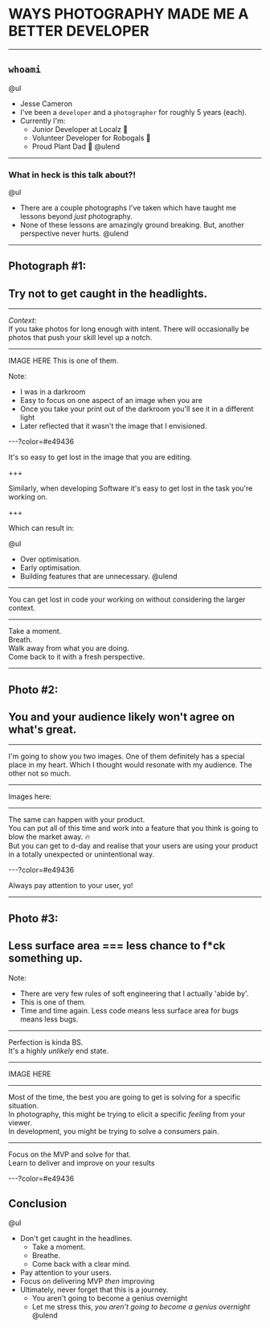 <!-- https://gitpitch.com/jesse-cameron/presentations/photography?p=brownbags/programming_with_photos#/ -->

# WAYS PHOTOGRAPHY MADE ME A BETTER DEVELOPER

---

## `whoami`

@ul
- Jesse Cameron
- I've been a `developer` and a `photographer` for roughly 5 years (each).
- Currently I'm:
    - Junior Developer at Localz 💼
    - Volunteer Developer for Robogals 🤖
    - Proud Plant Dad 🌱
@ulend

---

### What in heck is this talk about?!

@ul
- There are a couple photographs I've taken which have taught me lessons beyond _just_ photography.
- None of these lessons are amazingly ground breaking. But, another perspective never hurts.
@ulend

---

## Photograph #1:
## Try not to get caught in the headlights.

---
_Context_: <br/>
If you take photos for long enough with intent. There will occasionally be photos that push your skill level up a notch.

---

<!-- image -->
IMAGE HERE
This is one of them.

Note:

- I was in a darkroom
- Easy to focus on one aspect of an image when you are 
- Once you take your print out of the darkroom you'll see it in a different light
- Later reflected that it wasn't the image that I envisioned.

---?color=#e49436

It's so easy to get lost in the image that you are editing.

+++

Similarly, when developing Software it's easy to get lost in the task you're working on.

+++

Which can result in:

@ul
- Over optimisation.
- Early optimisation.
- Building features that are unnecessary.
@ulend

---

You can get lost in code your working on without considering the larger context.

---

Take a moment. <br/>
Breath. <br/>
Walk away from what you are doing. <br/>
Come back to it with a fresh perspective. <br/>

---

## Photo #2:
## You and your audience likely won't agree on what's great.

---

I'm going to show you two images.
One of them definitely has a special place in my heart. Which I thought would resonate with my audience. The other not so much.

---

Images here:

<!-- image -->

---

The same can happen with your product. <br/>
You can put all of this time and work into a feature that you think is going to blow the market away. 🔥 <br/>
But you can get to d-day and realise that your users are using your product in a totally unexpected or unintentional way. <br/>

---?color=#e49436

Always pay attention to your user, yo!

---

## Photo #3:
## Less surface area === less chance to f*ck something up.

Note:

- There are very few rules of soft engineering that I actually 'abide by'. 
- This is one of them.
- Time and time again. Less code means less surface area for bugs means less bugs.

---

Perfection is kinda BS. <br/>
It's a highly _unlikely_ end state.

---

IMAGE HERE

---

Most of the time, the best you are going to get is solving for a specific situation. <br/>
In photography, this might be trying to elicit a specific _feeling_ from your viewer. <br/>
In development, you might be trying to solve a consumers pain. <br/>

---

Focus on the MVP and solve for that. <br/>
Learn to deliver and improve on your results <br/>

---?color=#e49436

## Conclusion

@ul
- Don't get caught in the headlines.
    - Take a moment.
    - Breathe.
    -  Come back with a clear mind.
- Pay attention to your users.
- Focus on delivering MVP _then_ improving
- Ultimately, never forget that this is a journey.
    - You aren't going to become a genius overnight
    - Let me stress this, _you aren't going to become a genius overnight_
@ulend
